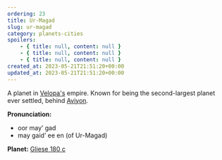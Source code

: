 ```yaml
---
ordering: 23
title: Ur-Magad
slug: ur-magad
category: planets-cities
spoilers:
    - { title: null, content: null }
    - { title: null, content: null }
    - { title: null, content: null }
created_at: 2023-05-21T21:51:20+00:00
updated_at: 2023-05-21T21:51:20+00:00
---
```

A planet in [Velopa's](/category/planets-cities/velopa) empire. Known for being the second-largest planet ever settled, behind [Aviyon](/category/planets-cities/aviyon).

**Pronunciation:**
- oor may’ gad
- may gaid’ ee en (of Ur-Magad)

**Planet:**
[Gliese 180 c](https://en.wikipedia.org/wiki/Gliese_180_c)